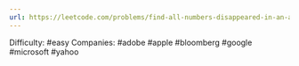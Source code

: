 ```yaml
---
url: https://leetcode.com/problems/find-all-numbers-disappeared-in-an-array
---
```


Difficulty: #easy
Companies: #adobe #apple #bloomberg #google #microsoft #yahoo